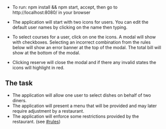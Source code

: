 - To run: npm install && npm start, accept, then go to http://localhost:8080/ in your browser

- The application will start with two icons for users. You can edit the default user names by clicking on the name
then typing.

- To select courses for a user, click on one the icons. A modal will show with checkboxes. Selecting
an incorrect combination from the rules below will show an error banner at the top of the modal. 
The total bill will show at the bottom of the modal. 

- Clicking reserve will close the modal and if there any invalid states the icons will highlight in red.

## The task

- The application will allow one user to select dishes on behalf of two diners.
- The application will present a menu that will be provided and may later require adjustment by a restaurant.
- The application will enforce some restrictions provided by the restaurant. (see [#rules](#rules))


